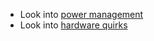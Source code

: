 - Look into [power management](https://wiki.nixos.org/wiki/Power_Management)
- Look into [hardware quirks](https://github.com/NixOS/nixos-hardware)